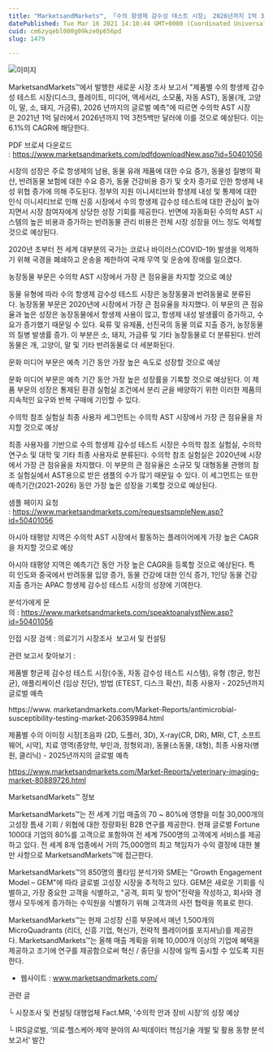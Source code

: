 ```yaml
---
title: "MarketsandMarkets™, 「수의 항생제 감수성 테스트 시장」 2026년까지 1억 3500만 달러 규모 예상"
datePublished: Tue Mar 16 2021 14:10:44 GMT+0000 (Coordinated Universal Time)
cuid: cm6zyqebl000g09kze0p656pd
slug: 1479

---
```



![이미지](https://cdn.hashnode.com/res/hashnode/image/upload/v1739246957708/0a5596bf-cac5-470d-a867-a367e1b3e720.jpeg)

MarketsandMarkets™에서 발행한 새로운 시장 조사 보고서 "제품별 수의 항생제 감수성 테스트 시장(디스크, 플레이트, 미디어, 액세서리, 소모품, 자동 AST), 동물(개, 고양이, 말, 소, 돼지, 가금류), 2026 년까지의 글로벌 예측"에 따르면 수의학 AST 시장은 2021년 1억 달러에서 2026년까지 1억 3천5백만 달러에 이를 것으로 예상된다. 이는 6.1%의 CAGR에 해당한다.

PDF 브로셔 다운로드 : https://www.marketsandmarkets.com/pdfdownloadNew.asp?id=50401056

시장의 성장은 주로 항생제의 남용, 동물 유래 제품에 대한 수요 증가, 동물성 질병의 확산, 반려동물 보험에 대한 수요 증가, 동물 건강비용 증가 및 숫자 증가로 인한 항생제 내성 위협 증가에 의해 주도된다. 정부의 지원 이니셔티브와 항생제 내성 및 통제에 대한 인식 이니셔티브로 인해 신흥 시장에서 수의 항생제 감수성 테스트에 대한 관심이 높아지면서 시장 참여자에게 상당한 성장 기회를 제공한다. 반면에 자동화된 수의학 AST 시스템의 높은 비용과 증가하는 반려동물 관리 비용은 전체 시장 성장을 어느 정도 억제할 것으로 예상된다.

2020년 초부터 전 세계 대부분의 국가는 코로나 바이러스(COVID-19) 발생을 억제하기 위해 국경을 폐쇄하고 운송을 제한하여 국제 무역 및 운송에 장애를 일으켰다.

농장동물 부문은 수의학 AST 시장에서 가장 큰 점유율을 차지할 것으로 예상

동물 유형에 따라 수의 항생제 감수성 테스트 시장은 농장동물과 반려동물로 분류된다. 농장동물 부문은 2020년에 시장에서 가장 큰 점유율을 차지했다. 이 부문의 큰 점유율과 높은 성장은 농장동물에서 항생제 사용이 많고, 항생제 내성 발생률이 증가하고, 수요가 증가했기 때문일 수 있다. 육류 및 유제품, 선진국의 동물 의료 지출 증가, 농장동물의 질병 발생률 증가. 이 부분은 소, 돼지, 가금류 및 기타 농장동물로 더 분류된다. 반려동물은 개, 고양이, 말 및 기타 반려동물로 더 세분화된다.

문화 미디어 부문은 예측 기간 동안 가장 높은 속도로 성장할 것으로 예상

문화 미디어 부문은 예측 기간 동안 가장 높은 성장률을 기록할 것으로 예상된다. 이 제품 부문의 성장은 통제된 환경 실험실 조건에서 분리 균을 배양하기 위한 이러한 제품의 지속적인 요구와 반복 구매에 기인할 수 있다.

수의학 참조 실험실 최종 사용자 세그먼트는 수의학 AST 시장에서 가장 큰 점유율을 차지할 것으로 예상

최종 사용자를 기반으로 수의 항생제 감수성 테스트 시장은 수의학 참조 실험실, 수의학 연구소 및 대학 및 기타 최종 사용자로 분류된다. 수의학 참조 실험실은 2020년에 시장에서 가장 큰 점유율을 차지했다. 이 부문의 큰 점유율은 소규모 및 대형동물 관행의 참조 실험실에서 AST용으로 받은 샘플의 수가 많기 때문일 수 있다. 이 세그먼트는 또한 예측기간(2021-2026) 동안 가장 높은 성장을 기록할 것으로 예상된다.

샘플 페이지 요청 : https://www.marketsandmarkets.com/requestsampleNew.asp?id=50401056

아시아 태평양 지역은 수의학 AST 시장에서 활동하는 플레이어에게 가장 높은 CAGR을 차지할 것으로 예상

아시아 태평양 지역은 예측기간 동안 가장 높은 CAGR을 등록할 것으로 예상된다. 특히 인도와 중국에서 반려동물 입양 증가, 동물 건강에 대한 인식 증가, 1인당 동물 건강 지출 증가는 APAC 항생제 감수성 테스트 시장의 성장에 기여한다.

분석가에게 문의 : https://www.marketsandmarkets.com/speaktoanalystNew.asp?id=50401056

인접 시장 검색 : 의료기기 시장조사  보고서 및 컨설팅

관련 보고서 찾아보기 :

제품별 항균제 감수성 테스트 시장(수동, 자동 감수성 테스트 시스템), 유형 (항균, 항진균), 애플리케이션 (임상 진단), 방법 (ETEST, 디스크 확산), 최종 사용자 - 2025년까지 글로벌 예측

https://www. marketandmarkets.com/Market-Reports/antimicrobial-susceptibility-testing-market-206359984.html

제품별 수의 이미징 시장[초음파 (2D, 도플러, 3D), X-ray(CR, DR), MRI, CT, 소프트웨어, 시약], 치료 영역(종양학, 부인과, 정형외과), 동물(소동물, 대형), 최종 사용자(병원, 클리닉) - 2025년까지의 글로벌 예측

https://www.marketsandmarkets.com/Market-Reports/veterinary-imaging-market-80889726.html

MarketsandMarkets™ 정보

MarketsandMarkets™는 전 세계 기업 매출의 70 ~ 80%에 영향을 미칠 30,000개의 고성장 틈새 기회 / 위협에 대한 정량화된 B2B 연구를 제공한다. 현재 글로벌 Fortune 1000대 기업의 80%를 고객으로 포함하여 전 세계 7500명의 고객에게 서비스를 제공하고 있다. 전 세계 8개 업종에서 거의 75,000명의 최고 책임자가 수익 결정에 대한 불만 사항으로 MarketsandMarkets™에 접근한다.

MarketsandMarkets™의 850명의 풀타임 분석가와 SME는 "Growth Engagement Model – GEM"에 따라 글로벌 고성장 시장을 추적하고 있다. GEM은 새로운 기회를 식별하고, 가장 중요한 고객을 식별하고, "공격, 회피 및 방어"전략을 작성하고, 회사와 경쟁사 모두에게 증가하는 수익원을 식별하기 위해 고객과의 사전 협력을 목표로 한다.

MarketsandMarkets™는 현재 고성장 신흥 부문에서 매년 1,500개의 MicroQuadrants (리더, 신흥 기업, 혁신가, 전략적 플레이어를 포지셔닝)를 제공한다. MarketsandMarkets™는 올해 매출 계획을 위해 10,000개 이상의 기업에 혜택을 제공하고 조기에 연구를 제공함으로써 혁신 / 중단을 시장에 일찍 출시할 수 있도록 지원한다.

- 웹사이트 : www.marketsandmarkets.com/

관련 글

└ 시장조사 및 컨설팅 대행업체 Fact.MR, '수의학 안과 장비 시장'의 성장 예상

└ IRS글로벌, ‘의료·헬스케어·제약 분야의 AI·빅데이터 핵심기술 개발 및 활용 동향 분석 보고서’ 발간